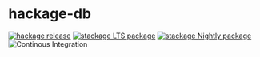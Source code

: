 hackage-db
==========

[![hackage release](https://img.shields.io/hackage/v/hackage-db.svg?label=hackage)](http://hackage.haskell.org/package/hackage-db)
[![stackage LTS package](http://stackage.org/package/hackage-db/badge/lts)](http://stackage.org/lts/package/hackage-db)
[![stackage Nightly package](http://stackage.org/package/hackage-db/badge/nightly)](http://stackage.org/nightly/package/hackage-db)
![Continous Integration](https://github.com/NixOS/cabal2nix/workflows/Haskell-CI/badge.svg)
